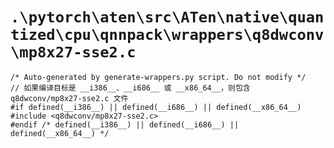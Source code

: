 # `.\pytorch\aten\src\ATen\native\quantized\cpu\qnnpack\wrappers\q8dwconv\mp8x27-sse2.c`

```
/* Auto-generated by generate-wrappers.py script. Do not modify */
// 如果编译目标是 __i386__、__i686__ 或 __x86_64__，则包含 q8dwconv/mp8x27-sse2.c 文件
#if defined(__i386__) || defined(__i686__) || defined(__x86_64__)
#include <q8dwconv/mp8x27-sse2.c>
#endif /* defined(__i386__) || defined(__i686__) || defined(__x86_64__) */
```